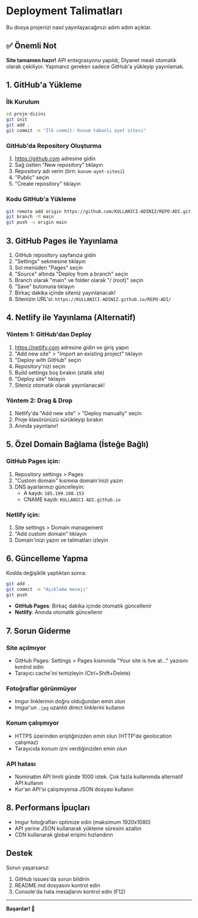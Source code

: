 # Deployment Talimatları

Bu dosya projenizi nasıl yayınlayacağınızı adım adım açıklar.

## ✅ Önemli Not

**Site tamamen hazır!** API entegrasyonu yapıldı, Diyanet meali otomatik olarak çekiliyor. Yapmanız gereken sadece GitHub'a yükleyip yayınlamak.

## 1. GitHub'a Yükleme

### İlk Kurulum

```bash
cd proje-dizini
git init
git add .
git commit -m "İlk commit: Konum tabanlı ayet sitesi"
```

### GitHub'da Repository Oluşturma

1. https://github.com adresine gidin
2. Sağ üstten "New repository" tıklayın
3. Repository adı verin (örn: `konum-ayet-sitesi`)
4. "Public" seçin
5. "Create repository" tıklayın

### Kodu GitHub'a Yükleme

```bash
git remote add origin https://github.com/KULLANICI-ADINIZ/REPO-ADI.git
git branch -M main
git push -u origin main
```

## 3. GitHub Pages ile Yayınlama

1. GitHub repository sayfanıza gidin
2. "Settings" sekmesine tıklayın
3. Sol menüden "Pages" seçin
4. "Source" altında "Deploy from a branch" seçin
5. Branch olarak "main" ve folder olarak "/ (root)" seçin
6. "Save" butonuna tıklayın
7. Birkaç dakika içinde siteniz yayınlanacak!
8. Sitenizin URL'si: `https://KULLANICI-ADINIZ.github.io/REPO-ADI/`

## 4. Netlify ile Yayınlama (Alternatif)

### Yöntem 1: GitHub'dan Deploy

1. https://netlify.com adresine gidin ve giriş yapın
2. "Add new site" > "Import an existing project" tıklayın
3. "Deploy with GitHub" seçin
4. Repository'nizi seçin
5. Build settings boş bırakın (statik site)
6. "Deploy site" tıklayın
7. Siteniz otomatik olarak yayınlanacak!

### Yöntem 2: Drag & Drop

1. Netlify'da "Add new site" > "Deploy manually" seçin
2. Proje klasörünüzü sürükleyip bırakın
3. Anında yayınlanır!

## 5. Özel Domain Bağlama (İsteğe Bağlı)

### GitHub Pages için:
1. Repository settings > Pages
2. "Custom domain" kısmına domain'inizi yazın
3. DNS ayarlarınızı güncelleyin:
   - A kaydı: `185.199.108.153`
   - CNAME kaydı: `KULLANICI-ADI.github.io`

### Netlify için:
1. Site settings > Domain management
2. "Add custom domain" tıklayın
3. Domain'inizi yazın ve talimatları izleyin

## 6. Güncelleme Yapma

Kodda değişiklik yaptıktan sonra:

```bash
git add .
git commit -m "Açıklama mesajı"
git push
```

- **GitHub Pages**: Birkaç dakika içinde otomatik güncellenir
- **Netlify**: Anında otomatik güncellenir

## 7. Sorun Giderme

### Site açılmıyor
- GitHub Pages: Settings > Pages kısmında "Your site is live at..." yazısını kontrol edin
- Tarayıcı cache'ini temizleyin (Ctrl+Shift+Delete)

### Fotoğraflar görünmüyor
- Imgur linklerinin doğru olduğundan emin olun
- Imgur'un `.jpg` uzantılı direct linklerini kullanın

### Konum çalışmıyor
- HTTPS üzerinden eriştiğinizden emin olun (HTTP'de geolocation çalışmaz)
- Tarayıcıda konum izni verdiğinizden emin olun

### API hatası
- Nominatim API limiti günde 1000 istek. Çok fazla kullanımda alternatif API kullanın
- Kur'an API'si çalışmıyorsa JSON dosyası kullanın

## 8. Performans İpuçları

- Imgur fotoğrafları optimize edin (maksimum 1920x1080)
- API yerine JSON kullanarak yükleme süresini azaltın
- CDN kullanarak global erişimi hızlandırın

## Destek

Sorun yaşarsanız:
1. GitHub Issues'da sorun bildirin
2. README.md dosyasını kontrol edin
3. Console'da hata mesajlarını kontrol edin (F12)

---

**Başarılar! 🚀**
